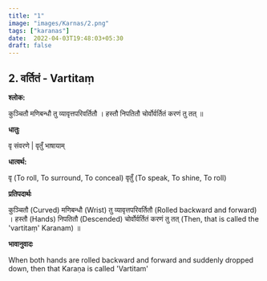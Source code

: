 ```yaml
---
title: "1"
image: "images/Karnas/2.png"
tags: ["karanas"]
date:  2022-04-03T19:48:03+05:30
draft: false
---
```



## 2. वर्तितं - Vartitaṃ

**श्लोक:**


कुञ्चितौ मणिबन्धौ तु व्यावृत्तपरिवर्तितौ । हस्तौ निपतितौ चोर्वोर्वर्तितं करणं तु तत् ॥

**धातुः**


वृ संवरणे |
वृतुँ भाषायाम्

**धात्वर्थ:**


वृ (To roll, To surround, To conceal) 
वृतुँ (To speak, To shine, To roll)

**प्रतिपदार्थः**


कुञ्चितौ (Curved) मणिबन्धौ (Wrist) तु व्यावृत्तपरिवर्तितौ (Rolled backward and forward) । 
हस्तौ (Hands) निपतितौ (Descended) चोर्वोर्वर्तितं करणं तु तत् (Then, that is called the 'vartitaṃ' Karanam) ॥

**भावानुवादः**


When both hands are rolled backward and forward and suddenly dropped down, then that Karaṇa is called 'Vartitam'


